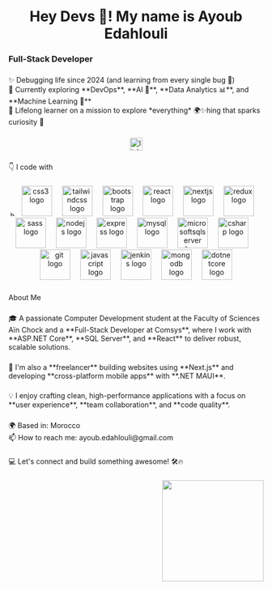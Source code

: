 <h1 align="center">Hey Devs 👋! My name is Ayoub Edahlouli</h1>

###

<h3 align="left">Full-Stack Developer</h3>

###

<p align="left">✨ Debugging life since 2024 (and learning from every single bug 🐞)  <br>🚀 Currently exploring **DevOps**, **AI 🤖**, **Data Analytics 📊**, and **Machine Learning 🧠**  <br>🎯 Lifelong learner on a mission to explore *everything* 🌍✨hing that sparks curiosity 🌱</p>

###

<div align="center">
  <a href="https://www.linkedin.com/in/ayoub-edahlouli/" target="_blank">
    <img src="https://img.shields.io/static/v1?message=LinkedIn&logo=linkedin&label=&color=0077B5&logoColor=white&labelColor=&style=for-the-badge" height="25" alt="linkedin logo"  />
  </a>
</div>

###

<p align="left">👇 I code with</p>

###

<div align="center">
  <img src="https://cdn.jsdelivr.net/gh/devicons/devicon/icons/html5/html5-original.svg" height="10" alt="html5 logo"  />
  <img width="5" />
  <img src="https://cdn.jsdelivr.net/gh/devicons/devicon/icons/css3/css3-original.svg" height="60" alt="css3 logo"  />
  <img width="12" />
  <img src="https://cdn.jsdelivr.net/gh/devicons/devicon/icons/tailwindcss/tailwindcss-original-wordmark.svg" height="60" alt="tailwindcss logo"  />
  <img width="12" />
  <img src="https://cdn.jsdelivr.net/gh/devicons/devicon/icons/bootstrap/bootstrap-original.svg" height="60" alt="bootstrap logo"  />
  <img width="12" />
  <img src="https://cdn.jsdelivr.net/gh/devicons/devicon/icons/react/react-original.svg" height="60" alt="react logo"  />
  <img width="12" />
  <img src="https://cdn.jsdelivr.net/gh/devicons/devicon/icons/nextjs/nextjs-original.svg" height="60" alt="nextjs logo"  />
  <img width="12" />
  <img src="https://cdn.jsdelivr.net/gh/devicons/devicon/icons/redux/redux-original.svg" height="60" alt="redux logo"  />
  <img width="12" />
  <img src="https://cdn.jsdelivr.net/gh/devicons/devicon/icons/sass/sass-original.svg" height="60" alt="sass logo"  />
  <img width="12" />
  <img src="https://cdn.jsdelivr.net/gh/devicons/devicon/icons/nodejs/nodejs-original.svg" height="60" alt="nodejs logo"  />
  <img width="12" />
  <img src="https://cdn.jsdelivr.net/gh/devicons/devicon/icons/express/express-original.svg" height="60" alt="express logo"  />
  <img width="12" />
  <img src="https://cdn.jsdelivr.net/gh/devicons/devicon/icons/mysql/mysql-original.svg" height="60" alt="mysql logo"  />
  <img width="12" />
  <img src="https://cdn.jsdelivr.net/gh/devicons/devicon/icons/microsoftsqlserver/microsoftsqlserver-plain.svg" height="60" alt="microsoftsqlserver logo"  />
  <img width="12" />
  <img src="https://cdn.jsdelivr.net/gh/devicons/devicon/icons/csharp/csharp-original.svg" height="60" alt="csharp logo"  />
  <img width="12" />
  <img src="https://cdn.jsdelivr.net/gh/devicons/devicon/icons/git/git-original.svg" height="60" alt="git logo"  />
  <img width="12" />
  <img src="https://cdn.jsdelivr.net/gh/devicons/devicon/icons/javascript/javascript-original.svg" height="60" alt="javascript logo"  />
  <img width="12" />
  <img src="https://cdn.jsdelivr.net/gh/devicons/devicon/icons/jenkins/jenkins-line.svg" height="60" alt="jenkins logo"  />
  <img width="12" />
  <img src="https://cdn.jsdelivr.net/gh/devicons/devicon/icons/mongodb/mongodb-original.svg" height="60" alt="mongodb logo"  />
  <img width="12" />
  <img src="https://cdn.jsdelivr.net/gh/devicons/devicon/icons/dotnetcore/dotnetcore-original.svg" height="60" alt="dotnetcore logo"  />
</div>

###

<p align="left">About Me</p>

###

<p align="left">🎓 A passionate Computer Development student at the Faculty of Sciences Aïn Chock and a **Full-Stack Developer at Comsys**, where I work with **ASP.NET Core**, **SQL Server**, and **React** to deliver robust, scalable solutions.</p>

###

<p align="left">💼 I'm also a **freelancer** building websites using **Next.js** and developing **cross-platform mobile apps** with **.NET MAUI**.</p>

###

<p align="left">💡 I enjoy crafting clean, high-performance applications with a focus on **user experience**, **team collaboration**, and **code quality**.</p>

###

<p align="left">🌍 Based in: Morocco<br>📫 How to reach me: ayoub.edahlouli@gmail.com</p>

###

<p align="left">💻 Let's connect and build something awesome! 🛠️🔥</p>

###

<img align="right" height="200" src="https://i.pinimg.com/originals/0e/48/78/0e4878a687961f57445d9888a9dea16a.gif"  />

###
